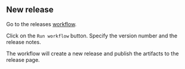 ## New release

Go to the releases [workflow](https://github.com/iota-agency/iota-sdk/actions/workflows/release.yml).

Click on the `Run workflow` button.
Specify the version number and the release notes.

The workflow will create a new release and publish the artifacts to the release page.
